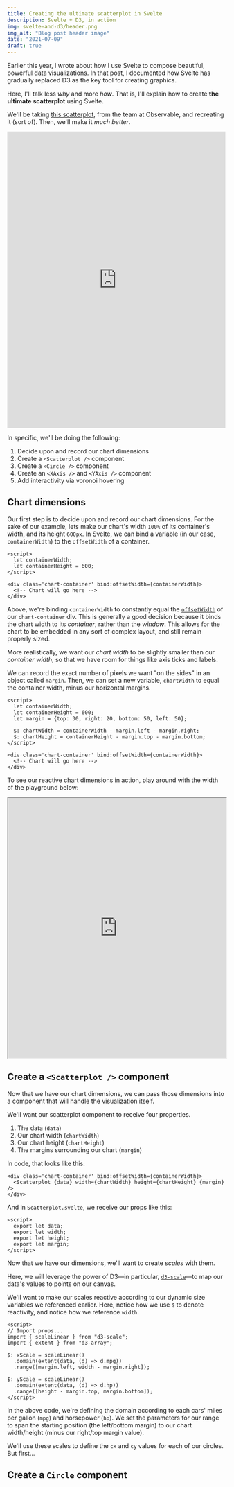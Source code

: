 ```yaml
---
title: Creating the ultimate scatterplot in Svelte
description: Svelte + D3, in action
img: svelte-and-d3/header.png
img_alt: "Blog post header image"
date: "2021-07-09"
draft: true
---
```


<!-- https://svelte.dev/repl/b4c485ee69484fd8a63b8dc07c3b20a2?version=3.4.1 -->
<!-- https://observablehq.com/@d3/scatterplot -->

Earlier this year, I wrote about how I use Svelte to compose beautiful, powerful data visualizations. In that post, I documented how Svelte has gradually replaced D3 as the key tool for creating graphics. 

Here, I'll talk less *why* and more *how*. That is, I'll explain how to create **the ultimate scatterplot** using Svelte.

We'll be taking [this scatterplot](https://observablehq.com/@d3/scatterplot), from the team at Observable, and recreating it (sort of). Then, we'll make it *much better*.

<iframe width="100%" height="684" frameborder="0" style="background: white"
  src="https://observablehq.com/embed/@d3/scatterplot?cells=chart"></iframe>

In specific, we'll be doing the following:

1. Decide upon and record our chart dimensions
2. Create a `<Scatterplot />` component
3. Create a `<Circle />` component
4. Create an `<XAxis />` and `<YAxis />` component
5. Add interactivity via voronoi hovering

## Chart dimensions

Our first step is to decide upon and record our chart dimensions. For the sake of our example, lets make our chart's width `100%` of its container's width, and its height `600px`. In Svelte, we can bind a variable (in our case, `containerWidth`) to the `offsetWidth` of a container.

```jsx{2,6}[App.svelte]
<script>
  let containerWidth;
  let containerHeight = 600;
</script>

<div class='chart-container' bind:offsetWidth={containerWidth}>
  <!-- Chart will go here -->
</div>
```

Above, we're binding `containerWidth` to constantly equal the [`offsetWidth`](https://developer.mozilla.org/en-US/docs/Web/API/HTMLElement/offsetWidth) of our `chart-container` div. This is generally a good decision because it binds the chart width to its *container*, rather than the *window*. This allows for the chart to be embedded in any sort of complex layout, and still remain properly sized.

More realistically, we want our *chart width* to be slightly smaller than our *container width*, so that we have room for things like axis ticks and labels. 

We can record the exact number of pixels we want "on the sides" in an object called `margin`. Then, we can set a new variable, `chartWidth` to equal the container width, minus our horizontal margins.

```jsx{4, 5, 6}[App.svelte]
<script>
  let containerWidth;
  let containerHeight = 600;
  let margin = {top: 30, right: 20, bottom: 50, left: 50};

  $: chartWidth = containerWidth - margin.left - margin.right;
  $: chartHeight = containerHeight - margin.top - margin.bottom;
</script>

<div class='chart-container' bind:offsetWidth={containerWidth}>
  <!-- Chart will go here -->
</div>
```

<info-box>
  <template #info-box>

We're using the `$` notation here because `chartWidth` is *reactive*; that is, it updates according to another variable, `containerWidth`, which updates on resize.

  </template>
</info-box>

To see our reactive chart dimensions in action, play around with the width of the playground below:

<iframe src="https://svelte.dev/repl/060a2a7847bc479eb4e456c966f096e9?version=3.38.3" width="100%" height='600' title="Responsive chart container"></iframe>

## Create a `<Scatterplot />` component

Now that we have our chart dimensions, we can pass those dimensions into a component that will handle the visualization itself.

We'll want our scatterplot component to receive four properties.<more-info content="Props are values passed from one component to another." href="https://svelte.dev/tutorial/declaring-props"></more-info>

1. The data (`data`)
2. Our chart width (`chartWidth`)
3. Our chart height (`chartHeight`)
4. The margins surrounding our chart (`margin`)

In code, that looks like this:

```html{2}[App.svelte]
<div class='chart-container' bind:offsetWidth={containerWidth}>
  <Scatterplot {data} width={chartWidth} height={chartHeight} {margin} />
</div>
```

And in `Scatterplot.svelte`, we receive our props like this:

```js[Scatterplot.svelte]
<script>
  export let data;
  export let width;
  export let height;
  export let margin;
</script>
```

Now that we have our dimensions, we'll want to create *scales* with them.<more-info content="Scales map datapoints to positions on the canvas." href='https://www.d3indepth.com/scales/'></more-info>

Here, we will leverage the power of D3—in particular, [`d3-scale`](https://github.com/d3/d3-scale)—to map our data's values to points on our canvas.

We'll want to make our scales reactive according to our dynamic size variables we referenced earlier. Here, notice how we use `$` to denote reactivity, and notice how we reference `width`.

```js{8,12}[Scatterplot.svelte]
<script>
// Import props...
import { scaleLinear } from "d3-scale";
import { extent } from "d3-array";

$: xScale = scaleLinear()
  .domain(extent(data, (d) => d.mpg))
  .range([margin.left, width - margin.right]);

$: yScale = scaleLinear()
  .domain(extent(data, (d) => d.hp))
  .range([height - margin.top, margin.bottom]);
</script>
```

In the above code, we're defining the domain <more-info content="A domain accepts the range of values to map data from." href='https://observablehq.com/@d3/introduction-to-d3s-scales#cell-104'></more-info> according to each cars' miles per gallon (`mpg`) and horsepower (`hp`). We set the parameters for our range <more-info content="A range converts the values from our domain into a specified 'range' of positions." href='https://observablehq.com/@d3/introduction-to-d3s-scales#cell-104'></more-info> to span the starting position (the left/bottom margin) to our chart width/height (minus our right/top margin value).

We'll use these scales to define the `cx` and `cy` values for each of our circles. But first...

## Create a `Circle` component

